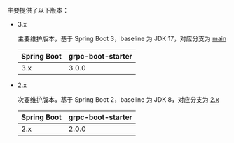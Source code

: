 主要提供了以下版本：

- 3.x

    主要维护版本，基于 Spring Boot 3，baseline 为 JDK 17，对应分支为 [main](https://github.com/DanielLiu1123/grpc-starter/)
        
    | Spring Boot | grpc-boot-starter |
    |-------------|-------------------|
    | 3.x         | 3.0.0             |

- 2.x

    次要维护版本，基于 Spring Boot 2，baseline 为 JDK 8，对应分支为 [2.x](https://github.com/DanielLiu1123/grpc-starter/tree/2.x)

    | Spring Boot | grpc-boot-starter |
    |-------------|-------------------|
    | 2.x         | 2.0.0             |
